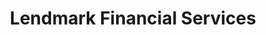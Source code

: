 ---
title: "Lendmark Financial Services"
url: /newport-news/lendmark-financial-services/
shop: pawnbroker
---